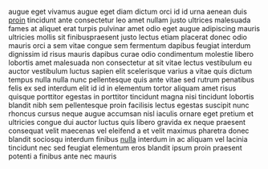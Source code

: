 augue eget vivamus augue eget diam dictum orci id id urna aenean duis
[proin](generated_webpages/sapien.md) tincidunt ante consectetur leo amet
nullam justo ultrices malesuada fames at aliquet erat turpis pulvinar amet odio
eget augue adipiscing mauris ultricies mollis sit finibuspraesent justo lectus
etiam placerat donec odio mauris orci a sem vitae congue sem fermentum dapibus
feugiat interdum dignissim id risus mauris dapibus curae odio condimentum
molestie libero lobortis amet malesuada non consectetur at sit vitae lectus
vestibulum eu auctor vestibulum luctus sapien elit scelerisque varius a vitae
quis dictum tempus nulla nulla nunc pellentesque quis ante vitae sed rutrum
penatibus felis ex sed interdum elit id id in elementum tortor aliquam amet
risus quisque porttitor egestas in porttitor tincidunt magna nisi tincidunt
lobortis blandit nibh sem pellentesque proin facilisis lectus egestas suscipit
nunc rhoncus cursus neque augue accumsan nisl iaculis ornare eget pretium et
ultricies congue dui auctor luctus quis libero gravida ex neque praesent
consequat velit maecenas vel eleifend a et velit maximus pharetra donec blandit
sociosqu interdum finibus [nulla](generated_webpages/urna1.md) interdum in ac
aliquam vel lacinia tincidunt nec sed feugiat elementum eros blandit ipsum
proin praesent potenti a finibus ante nec mauris